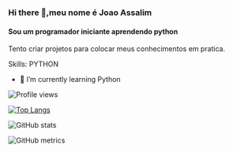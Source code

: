 ### Hi there 👋,meu nome é Joao Assalim
#### Sou um programador iniciante aprendendo python
Tento criar projetos para colocar meus conhecimentos em pratica.

Skills: PYTHON

- 🌱 I’m currently learning Python 

![Profile views](https://gpvc.arturio.dev/JoaoAssalim)  

[![Top Langs](https://github-readme-stats.vercel.app/api/top-langs/?username=JoaoAssalim)](https://github.com/anuraghazra/github-readme-stats)

![GitHub stats](https://github-readme-stats.vercel.app/api?username=JoaoAssalim&show_icons=true)  

![GitHub metrics](https://metrics.lecoq.io/JoaoAssalim)  

